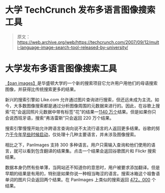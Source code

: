 # 大学 TechCrunch 发布多语言图像搜索工具

> 原文：<https://web.archive.org/web/https://techcrunch.com/2007/09/12/multi-language-image-search-tool-released-by-university/>

# 大学发布多语言图像搜索工具

[](https://web.archive.org/web/20221209135257/http://www.panimages.org/)[【pan images】](https://web.archive.org/web/20221209135257/http://www.panimages.org/)是华盛顿大学的一个新的搜索项目它允许用户用他们的母语搜索图像，并获得比传统搜索更多的结果。

新兴的搜索引擎如 Like.com 允许通过图片查询进行搜索，但还远未成为主流。如今，大多数图像搜索都是通过分析图像周围的元数据来进行的。因此，在谷歌上搜索“花”会返回照片元数据中带有标签“花”的结果—[1140 万个](https://web.archive.org/web/20221209135257/http://images.google.com/images?q=flowers&ie=UTF-8&oe=utf-8&rls=org.mozilla:en-US:official&client=firefox-a&um=1&sa=N&tab=wi)结果。但是如果你只会说西班牙语，搜索“弗洛雷斯”只会返回 220 万个结果。

搜索引擎慢慢开始允许跨语言查询向说不太流行语言的人返回更多结果。谷歌的努力[于今年早些时候启动](https://web.archive.org/web/20221209135257/http://www.beta.techcrunch.com/2007/05/16/google-to-launch-cross-language-search-engine/)，仅处理十几种主要语言，并未涉及图像搜索。

相比之下，PanImages 支持 300 多种语言。用户只需输入查询和他们使用的语言，就可以看到包含翻译的结果集。点击一个结果会返回谷歌图片和 Flickr 搜索结果。

数据本身仍然有些单薄，当网站还不知道你的意思时，用户被要求添加翻译。但是早期的结果是有用的，特别是如果你说一种相当晦涩的语言。搜索冰箱这个祖鲁语单词的图片只会返回两个结果。在 PanImages 上类似的搜索返回 [472，000](https://web.archive.org/web/20221209135257/http://www.panimages.org/GImages.jsp?word=ifriji&lang=7582&stamp=1189619783619) 个结果。